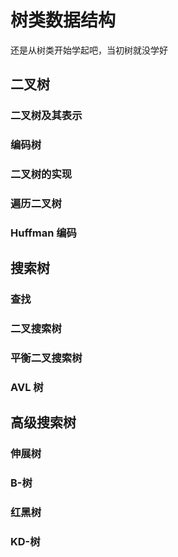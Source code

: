 # 树类数据结构

还是从树类开始学起吧，当初树就没学好

## 二叉树

### 二叉树及其表示

### 编码树

### 二叉树的实现

### 遍历二叉树

### Huffman 编码

## 搜索树

### 查找

### 二叉搜索树

### 平衡二叉搜索树

### AVL 树

## 高级搜索树

### 伸展树

### B-树

### 红黑树

### KD-树